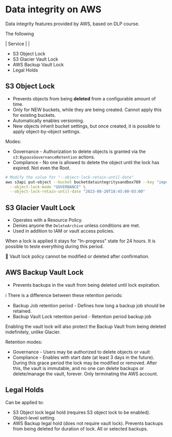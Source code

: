 # Data integrity on AWS

Data integrity features provided by AWS, based on DLP course.

The following 

| Service | |

- S3 Object Lock
- S3 Glacier Vault Lock
- AWS Backup Vault Lock
- Legal Holds


## S3 Object Lock

- Prevents objects from being **deleted** from a configurable amount of time.
- Only for NEW buckets, while they are being created. Cannot apply this for existing buckets.
- Automatically enables versioning.
- New objects inherit bucket settings, but once created, it is possible to apply object-by-object settings.

Modes:
- Governance - Authorization to delete objects is granted via the `s3:BypassGovernanceRetention` actions.
- Compliance - No one is allowed to delete the object until the lock has expired. Not even the Root.



```sh
# Modify the value for "--object-lock-retain-until-date"
aws s3api put-object --bucket bucketdataintegritysandbox789 --key "important.txt" --body "artifacts/important.txt" \
  --object-lock-mode "GOVERNANCE" \
  --object-lock-retain-until-date "2023-08-20T18:45:00-03:00"
```

## S3 Glacier Vault Lock

- Operates with a Resource Policy.
- Denies anyone the `DeleteArchive` unless conditions are met.
- Used in addition to IAM or vault access policies.

When a lock is applied it stays for "In-progress" state for 24 hours. It is possible to teste everything during this period.

🚨 Vault lock policy cannot be modified or deleted after confirmation.

## AWS Backup Vault Lock

- Prevents backups in the vault from being deleted until lock expiration.

ℹ️ There is a difference between these retention periods:
- Backup Job retention period - Defines how long a backup job should be retained.
- Backup Vault Lock retention period - Retention period backup job

Enabling the vault lock will also protect the Backup Vault from being deleted indefinitely, unlike Glacier.

Retention modes:
- Governance - Users may be authorized to delete objects or vault
- Compliance - Enables with start date (at least 3 days in the future). During this grace period the lock may be modified or removed. After this, the vault is immutable, and no one can delete backups or delete/manage the vault, forever. Only terminating the AWS account.

## Legal Holds

Can be applied to:
- S3 Object lock legal hold (requires S3 object lock to be enabled). Object-level setting.
- AWS Backup legal hold (does not require vault lock). Prevents backups from being deleted for duration of lock. All or selected backups.
